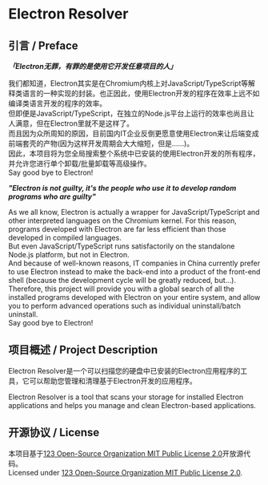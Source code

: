 # Electron Resolver

## 引言 / Preface

***「Electron无罪，有罪的是使用它开发任意项目的人」***

我们都知道，Electron其实是在Chromium内核上对JavaScript/TypeScript等解释类语言的一种实现的封装。也正因此，使用Electron开发的程序在效率上远不如编译类语言开发的程序的效率。  
但即便是JavaScript/TypeScript，在独立的Node.js平台上运行的效率也尚且让人满意，但在Electron里就不是这样了。  
而且因为众所周知的原因，目前国内IT企业反倒更愿意使用Electron来让后端变成前端套壳的产物(因为这样开发周期会大大缩短，但是……)。  
因此，本项目将为您全局搜索整个系统中已安装的使用Electron开发的所有程序，并允许您进行单个卸载/批量卸载等高级操作。  
Say good bye to Electron!  

***"Electron is not guilty, it's the people who use it to develop random programs who are guilty"***

As we all know, Electron is actually a wrapper for JavaScript/TypeScript and other interpreted languages on the Chromium kernel. For this reason, programs developed with Electron are far less efficient than those developed in compiled languages.  
But even JavaScript/TypeScript runs satisfactorily on the standalone Node.js platform, but not in Electron.  
And because of well-known reasons, IT companies in China currently prefer to use Electron instead to make the back-end into a product of the front-end shell (because the development cycle will be greatly reduced, but...).  
Therefore, this project will provide you with a global search of all the installed programs developed with Electron on your entire system, and allow you to perform advanced operations such as individual uninstall/batch uninstall.  
Say good bye to Electron!  

## 项目概述 / Project Description

Electron Resolver是一个可以扫描您的硬盘中已安装的Electron应用程序的工具，它可以帮助您管理和清理基于Electron开发的应用程序。

Electron Resolver is a tool that scans your storage for installed Electron applications and helps you manage and clean Electron-based applications.

## 开源协议 / License

本项目基于[123 Open-Source Organization MIT Public License 2.0](LICENSE)开放源代码。  
Licensed under [123 Open-Source Organization MIT Public License 2.0](LICENSE).
